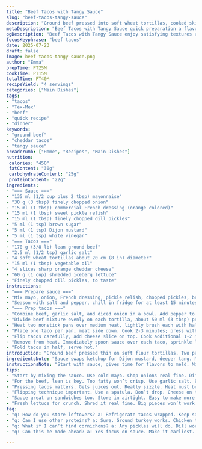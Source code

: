 ```yaml
---
title: "Beef Tacos with Tangy Sauce"
slug: "beef-tacos-tangy-sauce"
description: "Ground beef pressed into soft wheat tortillas, cooked skillet style until crispy. Orange cheddar sliced on top, melting fast. A quick tangy sauce with mayo, diced onions, pickle relish, and a hint of Dijon mustard, swapped in for ketchup. Cornichons chopped fine, tossed in for crunch. Salt and garlic powder season the meat. Heat medium high, two pans at once, each taco pressed to get juices out. Serve hot with shredded iceberg lettuce. Sauce chills in fridge, lasts a week. Cooking times adjusted slightly for a crispier finish. Four servings, fast prep and cook combined under 45 minutes."
metaDescription: "Beef Tacos with Tangy Sauce quick preparation a flavorful Tex-Mex dish with creamy mayo sauce, crispy tortillas, and melted cheddar cheese"
ogDescription: "Beef Tacos with Tangy Sauce enjoy satisfying textures and flavors perfect for a fast dinner or casual gathering with friends"
focusKeyphrase: "beef tacos"
date: 2025-07-23
draft: false
image: beef-tacos-tangy-sauce.png
author: "Emma"
prepTime: PT25M
cookTime: PT15M
totalTime: PT40M
recipeYield: "4 servings"
categories: ["Main Dishes"]
tags:
- "tacos"
- "Tex-Mex"
- "beef"
- "quick recipe"
- "dinner"
keywords:
- "ground beef"
- "cheddar tacos"
- "tangy sauce"
breadcrumb: ["Home", "Recipes", "Main Dishes"]
nutrition: 
 calories: "450"
 fatContent: "30g"
 carbohydrateContent: "25g"
 proteinContent: "22g"
ingredients:
- "=== Sauce ==="
- "135 ml (1/2 cup plus 2 tbsp) mayonnaise"
- "30 g (3 tbsp) finely chopped onion"
- "15 ml (1 tbsp) commercial French dressing (orange colored)"
- "15 ml (1 tbsp) sweet pickle relish"
- "15 ml (1 tbsp) finely chopped dill pickles"
- "5 ml (1 tsp) brown sugar"
- "5 ml (1 tsp) Dijon mustard"
- "5 ml (1 tsp) white vinegar"
- "=== Tacos ==="
- "170 g (3/8 lb) lean ground beef"
- "2.5 ml (1/2 tsp) garlic salt"
- "4 soft wheat tortillas about 20 cm (8 in) diameter"
- "15 ml (1 tbsp) vegetable oil"
- "4 slices sharp orange cheddar cheese"
- "60 g (1 cup) shredded iceberg lettuce"
- "Finely chopped dill pickles, to taste"
instructions:
- "=== Prepare sauce ==="
- "Mix mayo, onion, French dressing, pickle relish, chopped pickles, brown sugar, Dijon mustard, and vinegar in a bowl."
- "Season with salt and pepper, chill in fridge for at least 15 minutes. Keeps up to a week sealed."
- "=== Prep tacos ==="
- "Combine beef, garlic salt, and diced onion in a bowl. Add pepper to taste."
- "Divide beef mixture evenly on each tortilla, about 50 ml (3 tbsp) per tortilla. Spread batter evenly, pressing down firm."
- "Heat two nonstick pans over medium heat, lightly brush each with half the oil."
- "Place one taco per pan, meat side down. Cook 2-3 minutes; press with spatula to release juices."
- "Flip tacos carefully, add cheese slice on top. Cook additional 1-2 minutes until beef done and cheese melted."
- "Remove from heat. Immediately spoon sauce over each taco, sprinkle lettuce and chopped pickles to taste."
- "Fold tacos in half, serve hot."
introduction: "Ground beef pressed thin on soft flour tortillas. Two pans, one taco per each, pressed hard with a spatula. Quick sizzling, juices squish out. Melted sharp cheddar orange on top, gooey. Then a cold sauce, tangy mayo mixed with chopped onions and pickle bits plus sweet pickle relish. Dijon mustard instead of ketchup—for bite. Salt and garlic powder in meat. Iceberg shredded fresh, crisp. Mix that crunchy pickle in. Fold tacos, serve fast before cheese congeals. Chilling sauce keeps fridge ready for days. Total under 45 minutes. Quick but funky flavors. Textural play—crispy edges, gooey cheese, tender meat, sharp fresh sauce. Perfect for a rushed dinner or casual bite with friends. Four servings."
ingredientsNote: "Sauce swaps ketchup for Dijon mustard, deeper tang. Mayonnaise balances acidity. Diced onion adds bite, sweet pickle relish for texture and zing. Dill pickles chopped fine; hide them lightly in sauce and on tacos for surprise crunch. Ground beef lean but juicy enough. Garlic salt adds more than salt alone; a punch. Flour tortillas easy to fold and crisp up nicely in pan. Sharp orange cheddar cheese melts real quick—use existing sharp or mild cheddar for milder notes. Vegetable oil brushes keep tacos crisp, but can swap for avocado oil. Lettuce fresh and crunchy, shredded finely rather than big pieces. Keep all cold elements chilled until serving. Store sauce in airtight container. Can tweak sugar levels in sauce for sweetness tweak."
instructionsNote: "Start with sauce, gives time for flavors to meld. Mix well, chill minimum 15 minutes but up to a week ahead. Combine beef and seasonings last to keep fresh. Spread thin on tortillas—less is more, easier to crisp. Heat two pans to save time. Light oil, medium heat; avoid smokey burn. Press tacos every 30 seconds for juices to seep out, yields crisp edges. Flip carefully, add sliced cheddar on top edges. Cook 1-2 more minutes to melt cheese and finish meat. Remove quickly to avoid overcooking. Immediately sauce and toppings add freshness. Fold neat, serve hot. Leftover sauce good for sandwiches or salads. Slight cooking time variance changes crispiness, adjust to preference within 1-3 minute range both sides. Serve with napkins, slight mess guaranteed."
tips:
- "Start by mixing the sauce. Use cold mayo. Chop onions real fine. Different sizes won't blend well. Let chill. Flavors meld. Can do a day ahead. Keeps a week."
- "For the beef, lean is key. Too fatty won’t crisp. Use garlic salt. Better than regular. Add fresh pepper too. Mix well but don’t overwork it. Firm but not mushy."
- "Pressing tacos matters. Gets juices out. Really sizzle. Heat must be medium. Or pans smoky. Light oil helps browning. Don’t crowd the pans. One taco per pan."
- "Flipping technique important. Use a spatula. Don’t drop. Cheese on top adds creaminess. Watch that cheese melt. Remove when golden edges show. Don’t overcook; tough meat."
- "Sauce great on sandwiches too. Store in airtight. Easy to make more. Adjust sugar levels if needed. Sweetness not for everyone. Just keep cold till ready."
- "Fresh lettuce for crunch. Shred it real fine. Big pieces won’t work. Keeps tacos neat. Pickles add bite. Mix chopped ones in sauce. Surprises in every bite."
faq:
- "q: How do you store leftovers? a: Refrigerate tacos wrapped. Keep sauce separate. Tacos soggy if mixed. Lasts a day or two. Longer? Components separate."
- "q: Can I use other proteins? a: Sure. Ground turkey works. Chicken too. But beef has bold flavor. Adjust cook times for different meats. Mind the greasiness."
- "q: What if I can’t find cornichons? a: Any pickles will do. Dill works well. Even sweet options. Slices or chopped. Just keep texture crunchy."
- "q: Can this be made ahead? a: Yes focus on sauce. Make it earliest. Keeps flavors intact. Tortillas last well too. Cook meat the same day though."

---
```

